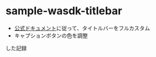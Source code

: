 # sample-wasdk-titlebar

- [公式ドキュメント](https://learn.microsoft.com/ja-jp/windows/apps/develop/title-bar?tabs=wasdk)に従って、タイトルバーをフルカスタム
- キャプションボタンの色を調整

した記録
